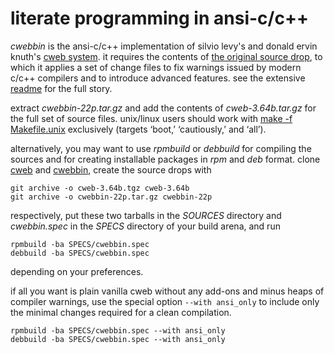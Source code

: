 # literate programming in ansi-c/c++

*cwebbin* is the ansi-c/c++ implementation of silvio levy's and donald ervin
knuth's [cweb system](http://www-cs-faculty.stanford.edu/~uno/cweb.html). it
requires the contents of [the original source
drop](https://www.ctan.org/tex-archive/web/c_cpp/cweb/cweb.tar.gz), to
which it applies a set of change files to fix warnings issued by modern c/c++
compilers and to introduce advanced features. see the extensive
[readme](README.22p) for the full story.

extract *cwebbin-22p.tar.gz* and add the contents of *cweb-3.64b.tar.gz* for
the full set of source files.  unix/linux  users should work with
[make -f Makefile.unix](Makefile.unix) exclusively (targets ‘boot,’
‘cautiously,’ and ‘all’).

alternatively, you may want to use *rpmbuild* or *debbuild* for compiling the
sources and for creating installable packages in *rpm* and *deb* format. clone
[cweb](https://github.com/ascherer/cweb) and
[cwebbin](https://github.com/ascherer/cwebbin), create the source drops with
```
git archive -o cweb-3.64b.tgz cweb-3.64b
git archive -o cwebbin-22p.tar.gz cwebbin-22p
```
respectively, put these two tarballs in the *SOURCES* directory and
*cwebbin.spec* in the *SPECS* directory of your build arena, and run
```
rpmbuild -ba SPECS/cwebbin.spec
debbuild -ba SPECS/cwebbin.spec
```
depending on your preferences.

if all you want is plain vanilla cweb without any add-ons and minus heaps of
compiler warnings, use the special option `--with ansi_only` to include only
the minimal changes required for a clean compilation.
```
rpmbuild -ba SPECS/cwebbin.spec --with ansi_only
debbuild -ba SPECS/cwebbin.spec --with ansi_only
```
